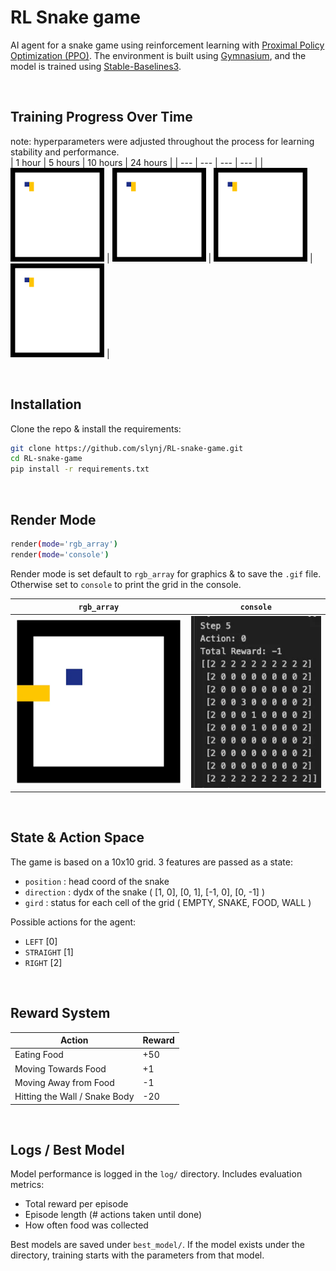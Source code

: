 # RL Snake game

AI agent for a snake game using reinforcement learning with [Proximal Policy Optimization (PPO)](https://stable-baselines3.readthedocs.io/en/master/modules/ppo.html#ppo). The environment is built using [Gymnasium](https://gymnasium.farama.org/), and the model is trained using [Stable-Baselines3](https://stable-baselines3.readthedocs.io/en/master/).

<br>

## Training Progress Over Time
note: hyperparameters were adjusted throughout the process for learning stability and performance. 
<br>
| 1 hour | 5 hours | 10 hours | 24 hours |
| --- | --- | --- | --- |
| <img src="img/snake_game_1.gif" width="150"> | <img src="img/snake_game_2.gif" width="150"> | <img src="img/snake_game_3.gif" width="150"> | <img src="img/snake_game_4.gif" width="150"> |

<br>

## Installation

Clone the repo & install the requirements:

```bash
git clone https://github.com/slynj/RL-snake-game.git
cd RL-snake-game
pip install -r requirements.txt
```

<br>

## Render Mode

```bash
render(mode='rgb_array')
render(mode='console')
```

Render mode is set default to `rgb_array` for graphics & to save the `.gif` file. Otherwise set to `console` to print the grid in the console.

| **`rgb_array`** | **`console`** |
| --- | --- |
| <img src="img/image1.png" width="450"> | <img src="img/image.png" width="350"> |


<br>

## State & Action Space

The game is based on a 10x10 grid. 3 features are passed as a state:

- `position` : head coord of the snake
- `direction` : dydx of the snake ( [1, 0], [0, 1], [-1, 0], [0, -1] )
- `gird` : status for each cell of the grid ( EMPTY, SNAKE, FOOD, WALL )

Possible actions for the agent:

- `LEFT` [0]
- `STRAIGHT` [1]
- `RIGHT` [2]

<br>

## Reward System

| **Action** | **Reward** |
| --- | --- |
| Eating Food | +50 |
| Moving Towards Food | +1 |
| Moving Away from Food | -1 |
| Hitting the Wall / Snake Body | -20 |

<br>

## Logs / Best Model

Model performance is logged in the `log/` directory. Includes evaluation metrics:

- Total reward per episode
- Episode length (# actions taken until done)
- How often food was collected

Best models are saved under `best_model/`. If the model exists under the directory, training starts with the parameters from that model.
